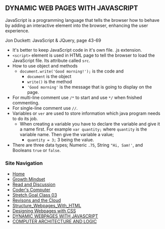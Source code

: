 ## DYNAMIC WEB PAGES WITH JAVASCRIPT

JavaScript is a programming language that tells the browser how to behave by adding an interactive element into the browser, enhancing the user experience. 

Jon Duckett: JavaScript & JQuery, page 43-69
- It's better to keep JavaScript code in it's own file. .js extension.  
- `<script>` element is  used in HTML page to tell the browser to load the JavaScript file. Its attribute called `src`. 
- How to use object and methods
    - `document.write('Good morning!');` is the code and 
        - `document` is the object
        - `write()` is the method 
        - `'Good morning'` is the message that is going to display on the page. 
- For multi-line comment use `/*` to start and use `*/` when fnished commenting. 
- For single-line comment use `//`. 
- Variables or `ver` are used to store information which java program needs to do its job. 
    - When creating a variable you have to declare the variable and give it a name first. For example `var quantity;` where `quantity` is the variable name. Then give the variable a value; 
        - `quantity = 3;` 3 being the value. 
- There are three data types; Numeric `.75`, String `"Hi, Sam!'`, and Booleans `true` or `false`.  

### Site Navigation
- [Home](/README.md)
- [Growth Mindset](/GrowthMindset.md)
- [Read and Discussion](/Discussion.md)
- [Coder's Computer](/Coder'sComputer.md) 
- [Stretch Goal Class 03](/StretchGoalClass03.md)
- [Revisons and the Cloud](/Revisions_And_The_Cloud.md)
- [Structure_Webpages_With_HTML](/STRUCTURE_WEBPAGES_WITH_HTML.md)
- [Designing Webpages with CSS](/DESIGN_WEBPAGES_WITH_CSS.md)
- [DYNAMIC WEBPAGES WITH JAVASCRIPT](/DYNAMIC_WEBPAGES_WITH_JAVASCRIPT.md)
- [COMPUTER ARCHITECTURE AND LOGIC](/COMPUTER_ARCHITECTURE_AND_LOGIC.md)
